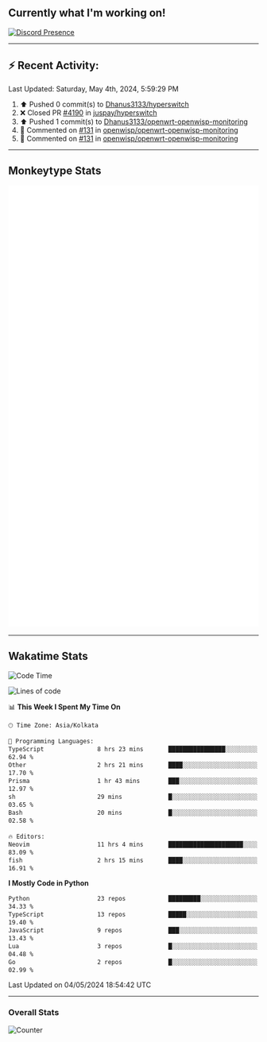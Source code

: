 ## Currently what I'm working on!
[![Discord Presence](https://lanyard.cnrad.dev/api/534981034400284712)](https://discord.com/users/534981034400284712)

---

## :zap: Recent Activity:
<!--RECENT_ACTIVITY:last_update-->
Last Updated: Saturday, May 4th, 2024, 5:59:29 PM
<!--RECENT_ACTIVITY:last_update_end-->
<!--RECENT_ACTIVITY:start-->
1. ⬆️ Pushed 0 commit(s) to [Dhanus3133/hyperswitch](https://github.com/Dhanus3133/hyperswitch)<br>
2. ❌ Closed PR [#4190](https://github.com/juspay/hyperswitch/pull/4190) in [juspay/hyperswitch](https://github.com/juspay/hyperswitch)<br>
3. ⬆️ Pushed 1 commit(s) to [Dhanus3133/openwrt-openwisp-monitoring](https://github.com/Dhanus3133/openwrt-openwisp-monitoring)<br>
4. 💬 Commented on [#131](https://github.com/openwisp/openwrt-openwisp-monitoring/pull/131#discussion_r1589511459) in [openwisp/openwrt-openwisp-monitoring](https://github.com/openwisp/openwrt-openwisp-monitoring)<br>
5. 💬 Commented on [#131](https://github.com/openwisp/openwrt-openwisp-monitoring/pull/131#discussion_r1589509937) in [openwisp/openwrt-openwisp-monitoring](https://github.com/openwisp/openwrt-openwisp-monitoring)<br>
<!--RECENT_ACTIVITY:end-->

---

## Monkeytype Stats
<a href="https://monkeytype.com/profile/dhanus">
  <img src="https://raw.githubusercontent.com/Dhanus3133/Dhanus3133/monkeytype/monkeytype-lbpb.svg" alt="Monkeytype Profile" />
</a>

---

## Wakatime Stats
<!--START_SECTION:waka-->
![Code Time](http://img.shields.io/badge/Code%20Time-1%2C796%20hrs%2029%20mins-blue)

![Lines of code](https://img.shields.io/badge/From%20Hello%20World%20I%27ve%20Written-5.0%20million%20lines%20of%20code-blue)

📊 **This Week I Spent My Time On** 

```text
🕑︎ Time Zone: Asia/Kolkata

💬 Programming Languages: 
TypeScript               8 hrs 23 mins       ████████████████░░░░░░░░░   62.94 % 
Other                    2 hrs 21 mins       ████░░░░░░░░░░░░░░░░░░░░░   17.70 % 
Prisma                   1 hr 43 mins        ███░░░░░░░░░░░░░░░░░░░░░░   12.97 % 
sh                       29 mins             █░░░░░░░░░░░░░░░░░░░░░░░░   03.65 % 
Bash                     20 mins             █░░░░░░░░░░░░░░░░░░░░░░░░   02.58 % 

🔥 Editors: 
Neovim                   11 hrs 4 mins       █████████████████████░░░░   83.09 % 
fish                     2 hrs 15 mins       ████░░░░░░░░░░░░░░░░░░░░░   16.91 % 
```

**I Mostly Code in Python** 

```text
Python                   23 repos            █████████░░░░░░░░░░░░░░░░   34.33 % 
TypeScript               13 repos            █████░░░░░░░░░░░░░░░░░░░░   19.40 % 
JavaScript               9 repos             ███░░░░░░░░░░░░░░░░░░░░░░   13.43 % 
Lua                      3 repos             █░░░░░░░░░░░░░░░░░░░░░░░░   04.48 % 
Go                       2 repos             █░░░░░░░░░░░░░░░░░░░░░░░░   02.99 % 
```




 Last Updated on 04/05/2024 18:54:42 UTC
<!--END_SECTION:waka-->
---

### Overall Stats

<img src="https://moe-counter.glitch.me/get/@Dhanus3133?theme=asoul" alt="Counter" />
